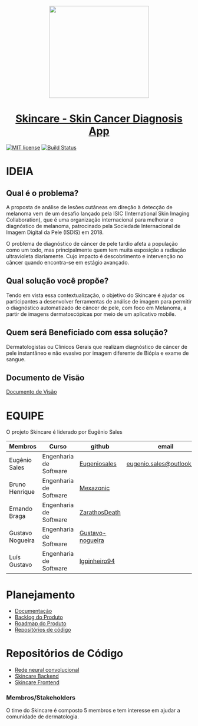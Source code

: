 <p align="center">
  <img width="270" height="250" src="https://github.com/deeplearningunb/Skincare/blob/master/docs/assets/img/skincare-logo.png">
</p>

<h1 align="center">
  <a href="https://deeplearningunb.github.io/Skincare/">
    Skincare - Skin Cancer Diagnosis App
  </a>
</h1>

[![MIT license](http://img.shields.io/badge/license-MIT-brightgreen.svg)](http://opensource.org/licenses/MIT) [![Build Status](https://travis-ci.org/skincare-deep-learning/Skincare-backend.svg?branch=master
)](https://travis-ci.org/skincare-deep-learning/Skincare-backend.svg?branch=master
)

# IDEIA

## Qual é o problema? 

A proposta de análise de lesões cutâneas em direção à detecção de melanoma vem de um desafio lançado pela ISIC (International Skin Imaging Collaboration), que é uma organização internacional para melhorar o diagnóstico de melanoma, patrocinado pela Sociedade Internacional de Imagem Digital da Pele (ISDIS) em 2018.

O problema de	diagnóstico de câncer de pele tardio afeta	a população como um todo, mas principalmente quem tem muita esposição a radiação ultravioleta diariamente. Cujo impacto é	descobrimento e intervenção no câncer quando encontra-se em estágio avançado.


## Qual solução você propõe?

Tendo em vista essa contextualização, o objetivo do Skincare é ajudar os participantes a desenvolver ferramentas de análise de imagem para permitir o diagnóstico automatizado de câncer de pele, com foco em Melanoma, a partir de imagens dermatoscópicas por meio de um aplicativo mobile.

## Quem será Beneficiado com essa solução?

Dermatologistas ou Clínicos Gerais que	realizam diagnóstico de câncer de pele instantâneo e não evasivo por imagem diferente de Biópia e exame de sangue.

## Documento de Visão
[Documento de Visão](https://deeplearningunb.github.io/Skincare/documento-de-visao/)


# EQUIPE

O projeto Skincare é liderado por Eugênio Sales


| Membros        | Curso                  | github        | email                  |
|----------------|------------------------|---------------|------------------------|
| Eugênio Sales | Engenharia de Software | [Eugeniosales](https://github.com/Eugeniosales) | eugenio.sales@outlook.com |
| Bruno Henrique | Engenharia de Software | [Mexazonic](https://github.com/Mexazonic) | |
| Ernando Braga | Engenharia de Software | [ZarathosDeath](https://github.com/ZarathosDeath) | |
| Gustavo Nogueira | Engenharia de Software | [Gustavo-nogueira](https://github.com/Gustavo-Nogueira) | |
| Luís Gustavo | Engenharia de Software | [lgpinheiro94](https://github.com/lgpinheiro94) | |

# Planejamento

- [Documentação](https://deeplearningunb.github.io/Skincare/)
- [Backlog do Produto](https://deeplearningunb.github.io/Skincare/backlog/)
- [Roadmap do Produto](https://deeplearningunb.github.io/Skincare/roadmap/)
- [Repositórios de código](https://github.com/skincare-deep-learning)

# Repositórios de Código

- [Rede neural convolucional](https://github.com/skincare-deep-learning/Skincare-cnn)
- [Skincare Backend](https://github.com/skincare-deep-learning/Skincare-backend)
- [Skincare Frontend](https://github.com/skincare-deep-learning/Skincare-frontend)

### Membros/Stakeholders

O time do Skincare é composto 5 membros e tem interesse em ajudar a comunidade de dermatologia.
